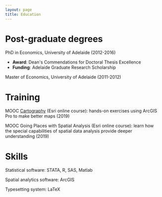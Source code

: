 ```yaml
---
layout: page
title: Education
---
```


# Post-graduate degrees
PhD in Economics, University of Adelaide (2012-2016)
- **Award**: Dean's Commendations for Doctoral Thesis Excellence
- **Funding**: Adelaide Graduate Research Scholarship

Master of Economics, University of Adelaide (2011-2012)

# Training
MOOC [Cartography](papers/Cartography._Certificate_05162019.pdf) (Esri online course): hands-on exercises using ArcGIS Pro to make better maps (2019)

MOOC Going Places with Spatial Analysis (Esri online course): learn how the special capabilities of spatial data analysis provide deeper understanding (2019)

# Skills
Statistical software: STATA, R, SAS, Matlab

Spatial analytics software: ArcGIS

Typesetting system: LaTeX
